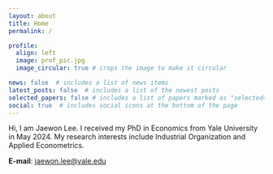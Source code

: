 ```yaml
---
layout: about
title: Home
permalink: /

profile:
  align: left
  image: prof_pic.jpg
  image_circular: true # crops the image to make it circular

news: false  # includes a list of news items
latest_posts: false  # includes a list of the newest posts
selected_papers: false # includes a list of papers marked as "selected={true}"
social: true  # includes social icons at the bottom of the page
---
```


Hi, I am Jaewon Lee. I received my PhD in Economics from Yale University in May 2024. My research interests include Industrial Organization and Applied Econometrics.

**E-mail**: <jaewon.lee@yale.edu>
